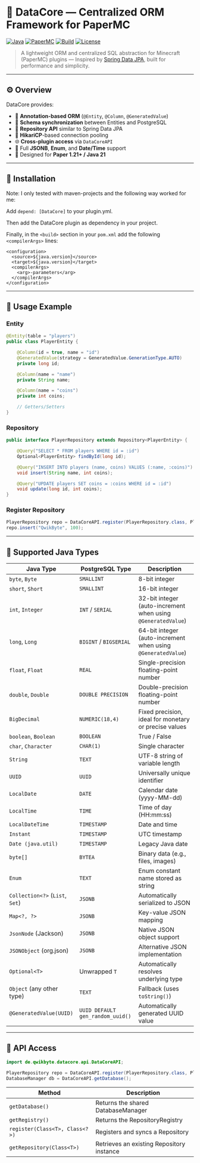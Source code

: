 # 🧠 DataCore — Centralized ORM Framework for PaperMC

[![Java](https://img.shields.io/badge/Java-21-orange?logo=openjdk)](https://www.oracle.com/de/java/)
[![PaperMC](https://img.shields.io/badge/API-Paper%201.21-blue?logo=minecraft)](https://papermc.io)
[![Build](https://img.shields.io/badge/Build-Maven-green?logo=apachemaven)](https://maven.apache.org)
[![License](https://img.shields.io/badge/License-MIT-lightgrey.svg)](https://github.com/QwikByte/DataCore?tab=MIT-1-ov-file)

> A lightweight ORM and centralized SQL abstraction for Minecraft (PaperMC) plugins — Inspired by [Spring Data JPA](https://spring.io/projects/spring-data-jpa), built for performance and simplicity.

---

## ⚙️ Overview

DataCore provides:
- 🧩 **Annotation-based ORM** (`@Entity`, `@Column`, `@GeneratedValue`)
- 🔄 **Schema synchronization** between Entities and PostgreSQL
- 🧠 **Repository API** similar to Spring Data JPA
- 💾 **HikariCP**-based connection pooling
- 🌐 **Cross-plugin access** via `DataCoreAPI`
- 🧰 Full **JSONB**, **Enum**, and **Date/Time** support
- 🧱 Designed for **Paper 1.21+ / Java 21**

---

## 🚀 Installation

Note: I only tested with maven-projects and the following way worked for me:

Add `depend: [DataCore]` to your plugin.yml.

Then add the DataCore plugin as dependency in your project.

Finally, in the `<build>` section in your `pom.xml` add the following `<compilerArgs>` lines:

```xaml
<configuration>
  <source>${java.version}</source>
  <target>${java.version}</target>
  <compilerArgs>
    <arg>-parameters</arg>
  </compilerArgs>
</configuration>
```

---

## 🧩 Usage Example

### Entity

```java
@Entity(table = "players")
public class PlayerEntity {

    @Column(id = true, name = "id")
    @GeneratedValue(strategy = GeneratedValue.GenerationType.AUTO)
    private long id;

    @Column(name = "name")
    private String name;

    @Column(name = "coins")
    private int coins;

    // Getters/Setters
}
```
### Repository
```java
public interface PlayerRepository extends Repository<PlayerEntity> {

    @Query("SELECT * FROM players WHERE id = :id")
    Optional<PlayerEntity> findById(long id);

    @Query("INSERT INTO players (name, coins) VALUES (:name, :coins)")
    void insert(String name, int coins);

    @Query("UPDATE players SET coins = :coins WHERE id = :id")
    void update(long id, int coins);
}
```
### Register Repository
```java
PlayerRepository repo = DataCoreAPI.register(PlayerRepository.class, PlayerEntity.class);
repo.insert("QwikByte", 100);
```
---

## 🧠 Supported Java Types

| Java Type                       | PostgreSQL Type                  | Description                                                  |
| ------------------------------- | -------------------------------- | ------------------------------------------------------------ |
| `byte`, `Byte`                  | `SMALLINT`                       | 8-bit integer                                                |
| `short`, `Short`                | `SMALLINT`                       | 16-bit integer                                               |
| `int`, `Integer`                | `INT` / `SERIAL`                 | 32-bit integer (auto-increment when using `@GeneratedValue`) |
| `long`, `Long`                  | `BIGINT` / `BIGSERIAL`           | 64-bit integer (auto-increment when using `@GeneratedValue`) |
| `float`, `Float`                | `REAL`                           | Single-precision floating-point number                       |
| `double`, `Double`              | `DOUBLE PRECISION`               | Double-precision floating-point number                       |
| `BigDecimal`                    | `NUMERIC(18,4)`                  | Fixed precision, ideal for monetary or precise values        |
| `boolean`, `Boolean`            | `BOOLEAN`                        | True / False                                                 |
| `char`, `Character`             | `CHAR(1)`                        | Single character                                             |
| `String`                        | `TEXT`                           | UTF-8 string of variable length                              |
| `UUID`                          | `UUID`                           | Universally unique identifier                                |
| `LocalDate`                     | `DATE`                           | Calendar date (yyyy-MM-dd)                                   |
| `LocalTime`                     | `TIME`                           | Time of day (HH:mm:ss)                                       |
| `LocalDateTime`                 | `TIMESTAMP`                      | Date and time                                                |
| `Instant`                       | `TIMESTAMP`                      | UTC timestamp                                                |
| `Date (java.util)`              | `TIMESTAMP`                      | Legacy Java date                                             |
| `byte[]`                        | `BYTEA`                          | Binary data (e.g., files, images)                            |
| `Enum`                          | `TEXT`                           | Enum constant name stored as string                          |
| `Collection<?>` (`List`, `Set`) | `JSONB`                          | Automatically serialized to JSON                             |
| `Map<?, ?>`                     | `JSONB`                          | Key-value JSON mapping                                       |
| `JsonNode` (Jackson)            | `JSONB`                          | Native JSON object support                                   |
| `JSONObject` (org.json)         | `JSONB`                          | Alternative JSON implementation                              |
| `Optional<T>`                   | Unwrapped `T`                    | Automatically resolves underlying type                       |
| `Object` (any other type)       | `TEXT`                           | Fallback (uses `toString()`)                                 |
| `@GeneratedValue(UUID)`         | `UUID DEFAULT gen_random_uuid()` | Automatically generated UUID value                           |

---
## 🔌 API Access

```java
import de.qwikbyte.datacore.api.DataCoreAPI;

PlayerRepository repo = DataCoreAPI.register(PlayerRepository.class, PlayerEntity.class);
DatabaseManager db = DataCoreAPI.getDatabase();

```

| Method                         | Description                               |
| ------------------------------ | ----------------------------------------- |
| `getDatabase()`                | Returns the shared DatabaseManager        |
| `getRegistry()`                | Returns the RepositoryRegistry            |
| `register(Class<T>, Class<?>)` | Registers and syncs a Repository          |
| `getRepository(Class<T>)`      | Retrieves an existing Repository instance |

